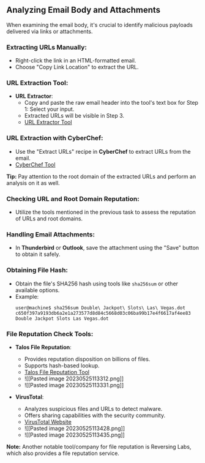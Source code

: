 
## Analyzing Email Body and Attachments

When examining the email body, it's crucial to identify malicious payloads delivered via links or attachments.

### Extracting URLs Manually:

- Right-click the link in an HTML-formatted email.
- Choose "Copy Link Location" to extract the URL.

### URL Extraction Tool:

- **URL Extractor**:
  - Copy and paste the raw email header into the tool's text box for Step 1: Select your input.
  - Extracted URLs will be visible in Step 3.
  - [URL Extractor Tool](https://www.convertcsv.com/url-extractor.htm)

### URL Extraction with CyberChef:

- Use the "Extract URLs" recipe in **CyberChef** to extract URLs from the email.
- [CyberChef Tool](https://gchq.github.io/CyberChef/)

**Tip:** Pay attention to the root domain of the extracted URLs and perform an analysis on it as well.

### Checking URL and Root Domain Reputation:

- Utilize the tools mentioned in the previous task to assess the reputation of URLs and root domains.

### Handling Email Attachments:

- In **Thunderbird** or **Outlook**, save the attachment using the "Save" button to obtain it safely.

### Obtaining File Hash:

- Obtain the file's SHA256 hash using tools like `sha256sum` or other available options.
- Example:
  ```
  user@machine$ sha256sum Double\ Jackpot\ Slots\ Las\ Vegas.dot
  c650f397a9193db6a2e1a273577d8d84c5668d03c06ba99b17e4f6617af4ee83  Double Jackpot Slots Las Vegas.dot
  ```

### File Reputation Check Tools:

- **Talos File Reputation**:
  - Provides reputation disposition on billions of files.
  - Supports hash-based lookup.
  - [Talos File Reputation Tool](https://talosintelligence.com/talos_file_reputation)
  - ![[Pasted image 20230525113312.png]]
  - ![[Pasted image 20230525113331.png]]

- **VirusTotal**:
  - Analyzes suspicious files and URLs to detect malware.
  - Offers sharing capabilities with the security community.
  - [VirusTotal Website](https://www.virustotal.com/gui/)
  - ![[Pasted image 20230525113428.png]]
  - ![[Pasted image 20230525113435.png]]

**Note:** Another notable tool/company for file reputation is Reversing Labs, which also provides a file reputation service.

